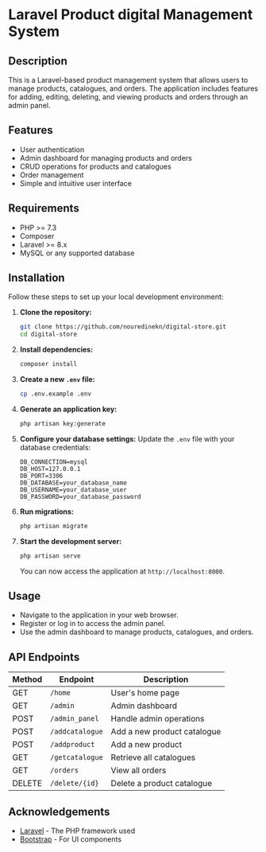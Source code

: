 
# Laravel Product digital Management System

## Description

This is a Laravel-based product management system that allows users to manage products, catalogues, and orders. The application includes features for adding, editing, deleting, and viewing products and orders through an admin panel.

## Features

- User authentication
- Admin dashboard for managing products and orders
- CRUD operations for products and catalogues
- Order management
- Simple and intuitive user interface

## Requirements

- PHP >= 7.3
- Composer
- Laravel >= 8.x
- MySQL or any supported database

## Installation

Follow these steps to set up your local development environment:

1. **Clone the repository:**
   ```bash
   git clone https://github.com/nouredinekn/digital-store.git
   cd digital-store
   ```

2. **Install dependencies:**
   ```bash
   composer install
   ```

3. **Create a new `.env` file:**
   ```bash
   cp .env.example .env
   ```

4. **Generate an application key:**
   ```bash
   php artisan key:generate
   ```

5. **Configure your database settings:**
   Update the `.env` file with your database credentials:
   ```env
   DB_CONNECTION=mysql
   DB_HOST=127.0.0.1
   DB_PORT=3306
   DB_DATABASE=your_database_name
   DB_USERNAME=your_database_user
   DB_PASSWORD=your_database_password
   ```

6. **Run migrations:**
   ```bash
   php artisan migrate
   ```

7. **Start the development server:**
   ```bash
   php artisan serve
   ```
   You can now access the application at `http://localhost:8000`.

## Usage

- Navigate to the application in your web browser.
- Register or log in to access the admin panel.
- Use the admin dashboard to manage products, catalogues, and orders.

## API Endpoints

| Method | Endpoint                     | Description                               |
|--------|------------------------------|-------------------------------------------|
| GET    | `/home`                      | User's home page                         |
| GET    | `/admin`                     | Admin dashboard                          |
| POST   | `/admin_panel`               | Handle admin operations                  |
| POST   | `/addcatalogue`              | Add a new product catalogue              |
| POST   | `/addproduct`                | Add a new product                        |
| GET    | `/getcatalogue`              | Retrieve all catalogues                  |
| GET    | `/orders`                    | View all orders                          |
| DELETE | `/delete/{id}`               | Delete a product catalogue               |




## Acknowledgements

- [Laravel](https://laravel.com) - The PHP framework used
- [Bootstrap](https://getbootstrap.com) - For UI components

